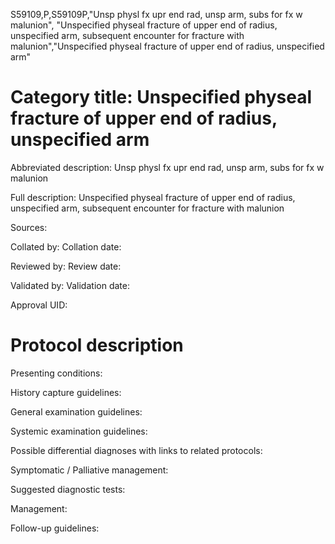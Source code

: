 S59109,P,S59109P,"Unsp physl fx upr end rad, unsp arm, subs for fx w malunion", "Unspecified physeal fracture of upper end of radius, unspecified arm, subsequent encounter for fracture with malunion","Unspecified physeal fracture of upper end of radius, unspecified arm"
# Category title: Unspecified physeal fracture of upper end of radius, unspecified arm

Abbreviated description: Unsp physl fx upr end rad, unsp arm, subs for fx w malunion

Full description: Unspecified physeal fracture of upper end of radius, unspecified arm, subsequent encounter for fracture with malunion

Sources:

Collated by:
Collation date:

Reviewed by:
Review date:

Validated by:
Validation date:

Approval UID:

# Protocol description

Presenting conditions:

History capture guidelines:

General examination guidelines:

Systemic examination guidelines:

Possible differential diagnoses with links to related protocols:

Symptomatic / Palliative management:

Suggested diagnostic tests:

Management:

Follow-up guidelines:
